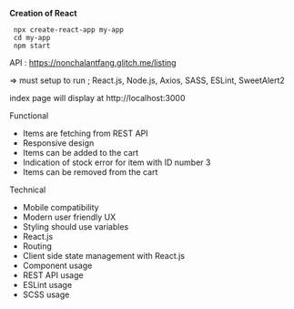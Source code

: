 **Creation of React** 
```
 npx create-react-app my-app
 cd my-app
 npm start
 ```
API : https://nonchalantfang.glitch.me/listing
 
=> must setup to run ; React.js, Node.js, Axios, SASS, ESLint, SweetAlert2 

index page will display at http://localhost:3000 

Functional
- Items are fetching from REST API
- Responsive design
- Items can be added to the cart
- Indication of stock error for item with ID number 3 
- Items can be removed from the cart
  
  
  
Technical
- Mobile compatibility 
- Modern user friendly UX
- Styling should use variables
- React.js
- Routing
- Client side state management with React.js
- Component usage
- REST API usage
- ESLint usage
- SCSS usage

